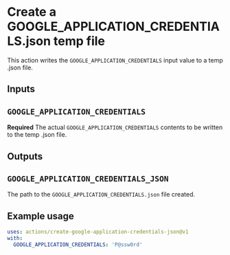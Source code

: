 # Create a GOOGLE_APPLICATION_CREDENTIALS.json temp file

This action writes the `GOOGLE_APPLICATION_CREDENTIALS` input value to a temp .json file.

## Inputs

## `GOOGLE_APPLICATION_CREDENTIALS`

**Required** The actual `GOOGLE_APPLICATION_CREDENTIALS` contents to be written to the temp .json file.

## Outputs

## `GOOGLE_APPLICATION_CREDENTIALS_JSON`

The path to the `GOOGLE_APPLICATION_CREDENTIALS.json` file created.

## Example usage

```yml
uses: actions/create-google-application-credentials-json@v1
with:
  GOOGLE_APPLICATION_CREDENTIALS: 'P@ssw0rd'
```
